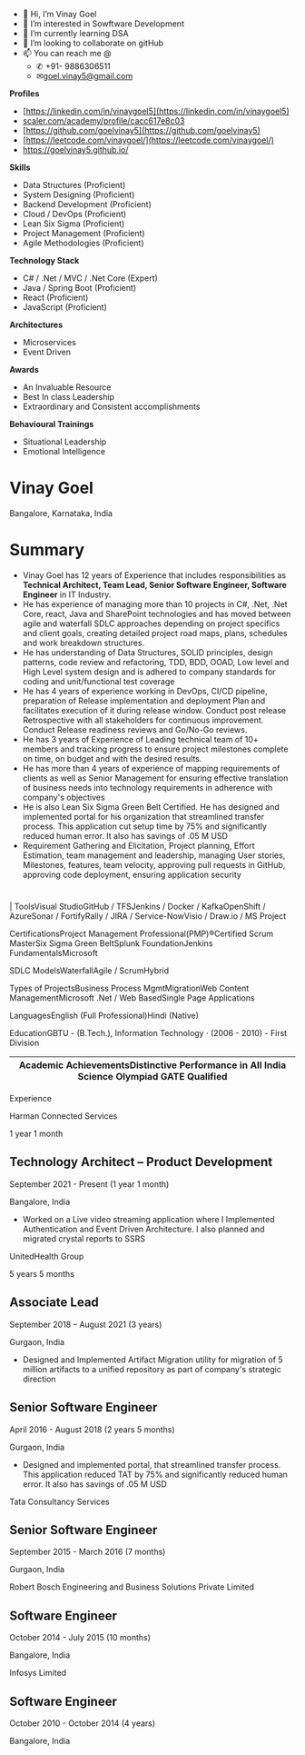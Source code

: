 - 👋 Hi, I’m Vinay Goel
- 👀 I’m interested in Sowftware Development
- 🌱 I’m currently learning DSA
- 💞️ I’m looking to collaborate on gitHub
- 📫 You can reach me @
  - ✆ +91- 9886306511
  - ✉[goel.vinay5@gmail.com](mailto:goel.vinay5@gmail.com)
 
 **Profiles**
- [https://linkedin.com/in/vinaygoel5](https://linkedin.com/in/vinaygoel5)
- [scaler.com/academy/profile/cacc617e8c03](https://www.scaler.com/academy/profile/cacc617e8c03)
- [https://github.com/goelvinay5](https://github.com/goelvinay5)
- [https://leetcode.com/vinaygoel/](https://leetcode.com/vinaygoel/)
- https://goelvinay5.github.io/

**Skills**
- Data Structures (Proficient)
- System Designing (Proficient)
- Backend Development (Proficient)
- Cloud / DevOps (Proficient)
- Lean Six Sigma (Proficient)
- Project Management (Proficient)
- Agile Methodologies (Proficient)

**Technology Stack**
- C# / .Net / MVC / .Net Core (Expert)
- Java / Spring Boot (Proficient)
- React (Proficient)
- JavaScript (Proficient)

**Architectures**
- Microservices 
- Event Driven

**Awards**
- An Invaluable Resource
- Best In class Leadership
- Extraordinary and Consistent accomplishments

**Behavioural Trainings**
- Situational Leadership
- Emotional Intelligence

# Vinay Goel

Bangalore, Karnataka, India

# Summary

- Vinay Goel has 12 years of Experience that includes responsibilities as **Technical Architect, Team Lead, Senior Software Engineer, Software Engineer** in IT Industry.
- He has experience of managing more than 10 projects in C#, .Net, .Net Core, react, Java and SharePoint technologies and has moved between agile and waterfall SDLC approaches depending on project specifics and client goals, creating detailed project road maps, plans, schedules and work breakdown structures.
- He has understanding of Data Structures, SOLID principles, design patterns, code review and refactoring, TDD, BDD, OOAD, Low level and High Level system design and is adhered to company standards for coding and unit/functional test coverage
- He has 4 years of experience working in DevOps, CI/CD pipeline, preparation of Release implementation and deployment Plan and facilitates execution of it during release window. Conduct post release Retrospective with all stakeholders for continuous improvement. Conduct Release readiness reviews and Go/No-Go reviews.
- He has 3 years of Experience of Leading technical team of 10+ members and tracking progress to ensure project milestones complete on time, on budget and with the desired results.
- He has more than 4 years of experience of mapping requirements of clients as well as Senior Management for ensuring effective translation of business needs into technology requirements in adherence with company's objectives
- He is also Lean Six Sigma Green Belt Certified. He has designed and implemented portal for his organization that streamlined transfer process. This application cut setup time by 75% and significantly reduced human error. It also has savings of .05 M USD
- Requirement Gathering and Elicitation, Project planning, Effort Estimation, team management and leadership, managing User stories, Milestones, features, team velocity, approving pull requests in GitHub, approving code deployment, ensuring application security

#

| ToolsVisual StudioGitHub / TFSJenkins / Docker / KafkaOpenShift / AzureSonar / FortifyRally / JIRA / Service-NowVisio / Draw.io / MS Project

CertificationsProject Management Professional(PMP)®Certified Scrum MasterSix Sigma Green BeltSplunk FoundationJenkins FundamentalsMicrosoft

SDLC ModelsWaterfallAgile / ScrumHybrid

Types of ProjectsBusiness Process MgmtMigrationWeb Content ManagementMicrosoft .Net / Web BasedSingle Page Applications

LanguagesEnglish (Full Professional)Hindi (Native)

EducationGBTU - (B.Tech.), Information Technology · (2006 - 2010) - First Division

Academic AchievementsDistinctive Performance in All India Science Olympiad GATE Qualified |
| --- |

Experience

Harman Connected Services

1 year 1 month

## Technology Architect – Product Development

September 2021 - Present (1 year 1 month)

Bangalore, India

- Worked on a Live video streaming application where I Implemented Authentication and Event Driven Architecture. I also planned and migrated crystal reports to SSRS

UnitedHealth Group

5 years 5 months

## Associate Lead

September 2018 – August 2021 (3 years)

Gurgaon, India

- Designed and Implemented Artifact Migration utility for migration of 5 million artifacts to a unified repository as part of company's strategic direction

## Senior Software Engineer

April 2016 - August 2018 (2 years 5 months)

Gurgaon, India

- Designed and implemented portal, that streamlined transfer process. This application reduced TAT by 75% and significantly reduced human error. It also has savings of .05 M USD

Tata Consultancy Services

## Senior Software Engineer

September 2015 - March 2016 (7 months)

Gurgaon, India

Robert Bosch Engineering and Business Solutions Private Limited

## Software Engineer

October 2014 - July 2015 (10 months)

Bangalore, India

Infosys Limited

## Software Engineer

October 2010 - October 2014 (4 years)

Bangalore, India
